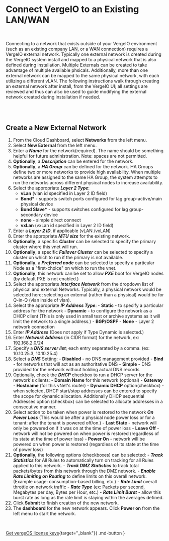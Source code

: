 

# Connect VergeIO  to an Existing LAN/WAN

<br>

Connecting to a network that exists outside of your VergeIO environment (such as an existing company LAN, or a WAN connection) requires a VergeIO  external network. Typically one external network is created during the VergeIO  system install and mapped to a physical network that is also defined during installation. Multiple Externals can be created to take advantage of multiple available phsicals. Additionally, more than one external network can be mapped to the same physical network, with each utilizing a different vLAN. The following instructions walk through creating an external network after install, from the VergeIO  UI; all settings are reviewed and thus can also be used to guide modifying the external network created during installation if needed.

<br>
<br>

## Create a New External Network

1.  From the Cloud Dashboard, select **Networks** from the left menu.
2.  Select **New External** from the left menu.
3.  Enter a ***Name*** for the network(required). The name should be something helpful for future administration. Note: spaces are not permitted.
4.  **Optionally**, a ***Description*** can be entered for the network.
5.  **Optionally**, a ***HA Group*** can be defined for the network. HA Groups define two or more networks to provide high availability. When multiple networks are assigned to the same HA Group, the system attempts to run the networks across different physical nodes to increase availability.
6.  Select the appropriate ***Layer 2 Type***:
    -   **vLan** (vlan id specified in Layer 2 ID field)
    -   **Bond\*** - supports switch ports configured for lag group-active/main physical device
    -   **Bond Slave\*** - supports switches configured for lag group-secondary device
    -   **none** \- simple direct connect
    -   **vxLan** (vxLan id specified in Layer 2 ID field)
7.  Enter a ***Layer 2 ID***, if applicable (vLAN /vxLAN)
8.  Enter the appropriate ***MTU size*** for the existing network.
9.  **Optionally**, a specific ***Cluster*** can be selected to specify the primary cluster where this vnet will run.
10.  **Optionally**, a specific ***Failover Cluster*** can be selected to specify a cluster on which to run if the primary is not available.
11.  **Optionally**, a ***Preferred node*** can be selected to specify a particular Node as a "first-choice" on which to run the vnet.
12.  **Optionally**, this network can be set to allow ***PXE*** boot for VergeIO  nodes (by default PXE is not enabled.)
13.  Select the appropriate ***Interface Network*** from the dropdown list of physical and external Networks. Typically, a physical network would be selected here; selecting an external (rather than a physical) would be for Q-in-Q (vlan inside of vlan).
14.  Select the appropriate ***IP Address Type***:
    -   **Static** - to specify a particular address for the network
    -   **Dynamic** - to configure the network as a DHCP client (This is only used in small test or archive systems as it will limit the network to a single address.)
    -   **BGP/OSPF**
    -   **None** - Layer 2 network connection
15.  Enter ***IP Address*** (Does not apply if Type Dynamic is selected.)
16.  Enter ***Network Address*** (in CIDR format) for the network, ex: 192.168.2.0/24
17.  Specify a ***DNS server list***; each entry separated by a comma. (ex: 10.10.25.3, 10.10.25.4)
18.  Select a ***DNS*** Setting:
    -   **Disabled** - no DNS management provided
    -   **Bind** \- for networks that will act as an authoritative DNS
    -   **Simple** - DNS provided for the network without holding actual DNS records
19.  Optionally, check the ***DHCP*** checkbox to run a DHCP server for the network's clients:
    -   **Domain Name** for this network (optional)
    -   **Gateway**
    -   **Hostname** (for this vNet's router)
    -   **Dynamic DHCP** option(checkbox) - when selected, DHCP start/stop addresses can be entered to specify the scope for dynamic allocation. Additionally DHCP sequential Addresses option (checkbox) can be selected to allocate addresses in a consecutive manner.
20.  Select action to be taken when power is restored to the network ***On Power Loss*** (This would be after a physical node power loss or for a tenant: after the tenant is powered off/on.)
    -   **Last State** - network will only be powered on if it was on at the time of power loss
    -   **Leave Off** - network will not be powered on when power is restored (regardless of its state at the time of power loss)
    -   **Power On** - network will be powered on when power is restored (regardless of its state at the time of power loss)
21.  **Optionally,** the following options (checkboxes) can be selected:
    -   ***Track Statistics*** for All Rules to automatically turn on tracking for all Rules applied to this network.
    -   ***Track DMZ Statistics*** to track total packets/bytes from this network through the DMZ network.
    -   ***Enable Rate Limiting on Routing*** to define limits on this overall network. (Example usage: consumption-based billing, etc.)
    -   ***Rate Limit*** overall throttle on network traffic
    -   ***Rate Type*** (ex: Packets per second, Megabytes per day, Bytes per Hour, etc.)
    -   ***Rate Limit Burst*** - allow this burst rate as long as the rate limit is staying within the averages defined.
22.  Click **Submit** to finish creation of the new network.
23.  The **dashboard** for the new network appears. Click **Power on** from the left menu to start the network.

<br>

[Get vergeOS license keys](https://www.verge.io/test-drive){target="_blank"}{ .md-button }